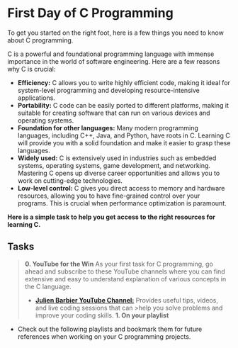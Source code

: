 # First Day of C Programming
To get you started on the right foot, here is a few things you need to know about C programming.

C is a powerful and foundational programming language with immense importance in the world of software engineering. Here are a few reasons why C is crucial:

  * **Efficiency:** C allows you to write highly efficient code, making it ideal for system-level programming and developing resource-intensive applications.
  * **Portability:** C code can be easily ported to different platforms, making it suitable for creating software that can run on various devices and operating systems.
  * **Foundation for other languages:** Many modern programming languages, including C++, Java, and Python, have roots in C. Learning C will provide you with a solid foundation and make it easier to grasp these languages.
  * **Widely used:** C is extensively used in industries such as embedded systems, operating systems, game development, and networking. Mastering C opens up diverse career opportunities and allows you to work on cutting-edge technologies.
  * **Low-level control:** C gives you direct access to memory and hardware resources, allowing you to have fine-grained control over your programs. This is crucial when performance optimization is paramount.

**Here is a simple task to help you get access to the right resources for learning C.**

## Tasks
>**0. YouTube for the Win**
As your first task for C programming, go ahead and subscribe to these YouTube channels where you can find extensive and easy to understand explanation of various concepts in the C language.
  >* **[Julien Barbier YouTube Channel:](https://intranet.alxswe.com/rltoken/rRA9Jzfo2KMvIfS95plJdw)** Provides useful tips, videos, and live coding sessions that can >help you solve problems and improve your coding skills.
>**1. On your playlist**
  * Check out the following playlists and bookmark them for future references when working on your C programming projects.
